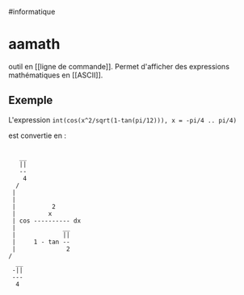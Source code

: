 #informatique 
# aamath
outil en [[ligne de commande]].
Permet d'afficher des expressions mathématiques en [[ASCII]].

## Exemple

L'expression
`int(cos(x^2/sqrt(1-tan(pi/12))), x = -pi/4 .. pi/4)`

est convertie en :
```aamath

   __
   ||
   --
    4
  /
 |
 |
 |          2
 |         x
 | cos ---------- dx
 |             __
 |             ||
 |     1 - tan --
 |              2
/
  __
 -||
 ---
  4
  
```


